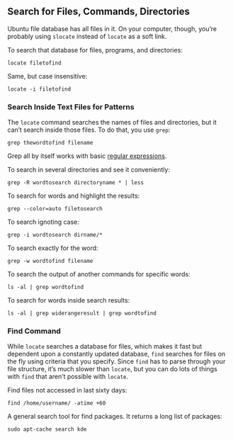 ## Search for Files, Commands, Directories
Ubuntu file database has all files in it. On your computer, though, you’re probably using `slocate` instead of `locate` as a soft link.

To search that database for files, programs, and directories:
```
locate filetofind
```
Same, but case insensitive:
```
locate -i filetofind
```

### Search Inside Text Files for Patterns
The `locate` command searches the names of files and directories, but it can’t search inside those
files. To do that, you use `grep`:
```
grep thewordtofind filename
```
Grep all by itself works with basic [regular expressions](https://github.com/vgorbic1/Tutorials/blob/master/Linux/regexp.md).

To search in several directories and see it conveniently:
```
grep -R wordtosearch directoryname * | less
```
To search for words and highlight the results:
```
grep --color=auto filetosearch
```
To search ignoting case:
```
grep -i wordtosearch dirname/*
```
To search exactly for the word:
```
grep -w wordtofind filename
```
To search the output of another commands for specific words:
```
ls -al | grep wordtofind
```
To search for words inside search results:
```
ls -al | grep widerangeresult | grep wordtofind 
```

### Find Command
While `locate` searches a database for files, which makes it fast but dependent upon a constantly updated database, `find`
searches for files on the fly using criteria that you specify. Since `find` has to parse through your file
structure, it’s much slower than `locate`, but you can do lots of things with `find` that aren’t possible with `locate`.





Find files not accessed in last sixty days:
```
find /home/username/ -atime +60
```
A general search tool for find packages. It returns a long list of packages:
```
sudo apt-cache search kde
```
